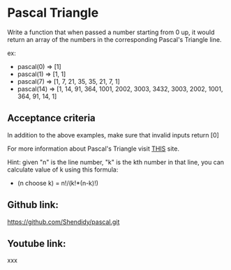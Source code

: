# Pascal Triangle
Write a function that when passed a number starting from 0 up, it would return an array of the numbers in the corresponding Pascal's Triangle line.

ex:
- pascal(0) => [1]
- pascal(1) => [1, 1]
- pascal(7) => [1, 7, 21, 35, 35, 21, 7, 1]
- pascal(14) => [1, 14, 91, 364, 1001, 2002, 3003, 3432, 3003, 2002, 1001, 364, 91, 14, 1]

## Acceptance criteria
In addition to the above examples, make sure that invalid inputs return [0]

For more information about Pascal's Triangle visit [THIS](https://www.mathsisfun.com/pascals-triangle.html) site.

Hint: given "n" is the line number, "k" is the kth number in that line, you can calculate value of k using this formula:
- (n choose k) = n!/(k!*(n-k)!)

## Github link:
https://github.com/Shendidy/pascal.git

## Youtube link:
xxx